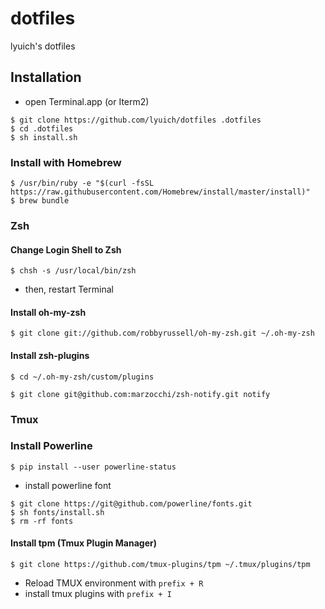 # dotfiles

lyuich's dotfiles

## Installation

- open Terminal.app (or Iterm2)

```text
$ git clone https://github.com/lyuich/dotfiles .dotfiles
$ cd .dotfiles
$ sh install.sh
```

### Install with Homebrew

```text
$ /usr/bin/ruby -e "$(curl -fsSL https://raw.githubusercontent.com/Homebrew/install/master/install)"
$ brew bundle
```

### Zsh

#### Change Login Shell to Zsh

`$ chsh -s /usr/local/bin/zsh`

- then, restart Terminal

#### Install oh-my-zsh

`$ git clone git://github.com/robbyrussell/oh-my-zsh.git ~/.oh-my-zsh`

#### Install zsh-plugins

```text
$ cd ~/.oh-my-zsh/custom/plugins

$ git clone git@github.com:marzocchi/zsh-notify.git notify
```

### Tmux

### Install Powerline

`$ pip install --user powerline-status`

- install powerline font

```text
$ git clone https://git@github.com/powerline/fonts.git
$ sh fonts/install.sh
$ rm -rf fonts
```

#### Install tpm (Tmux Plugin Manager)

`$ git clone https://github.com/tmux-plugins/tpm ~/.tmux/plugins/tpm`

- Reload TMUX environment with `prefix + R`
- install tmux plugins with `prefix + I`
